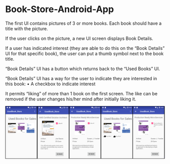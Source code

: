 # Book-Store-Android-App

The first UI contains pictures of 3 or more books. Each book should have a title with the picture.

If the user clicks on the picture, a new UI screen displays Book Details. 

If a user has indicated interest (they are able to do this on the “Book Details” UI for that specific book), the user can put a thumb symbol next to the book title.

“Book Details” UI has a button which returns back to the “Used Books” UI.

“Book Details” UI has a way for the user to indicate they are interested in this book:
• A checkbox to indicate interest

It permits “liking” of more than 1 book on the first screen. 
The like can be removed if the user changes his/her mind after initially liking it.

![alt text](https://github.com/wangchit/Android-App-Book-Store/blob/master/used_book_shop_screenshot.png)
